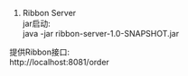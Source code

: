 1. Ribbon Server  
jar启动:  
java -jar ribbon-server-1.0-SNAPSHOT.jar  

提供Ribbon接口:  
http://localhost:8081/order  
